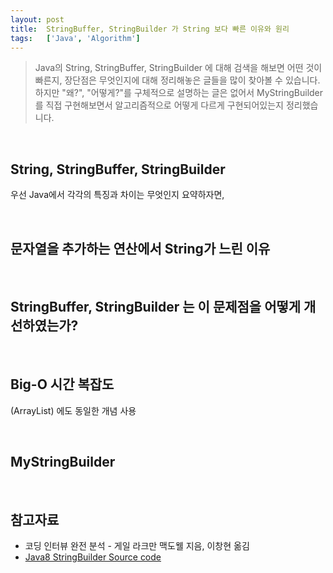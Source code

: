 ```yaml
---
layout: post
title:  StringBuffer, StringBuilder 가 String 보다 빠른 이유와 원리
tags:   ['Java', 'Algorithm']
---
```


> Java의 String, StringBuffer, StringBuilder 에 대해 검색을 해보면 어떤 것이 빠른지, 장단점은 무엇인지에 대해 정리해놓은 글들을 많이 찾아볼 수 있습니다. 하지만 "왜?", "어떻게?"를 구체적으로 설명하는 글은 없어서 MyStringBuilder를 직접 구현해보면서 알고리즘적으로 어떻게 다르게 구현되어있는지 정리했습니다.  

<br/>  

## String, StringBuffer, StringBuilder  

우선 Java에서 각각의 특징과 차이는 무엇인지 요약하자면,

<br/>  

## 문자열을 추가하는 연산에서 String가 느린 이유   

<br/>  

## StringBuffer, StringBuilder 는 이 문제점을 어떻게 개선하였는가?  

<br/>  

## Big-O 시간 복잡도

(ArrayList) 에도 동일한 개념 사용

<br/>  

## MyStringBuilder  

<br/>

## 참고자료  

- 코딩 인터뷰 완전 분석 - 게일 라크만 맥도웰 지음, 이창현 옮김    
- [Java8 StringBuilder Source code](http://grepcode.com/file/repository.grepcode.com/java/root/jdk/openjdk/6-b14/java/lang/StringBuilder.java)  
